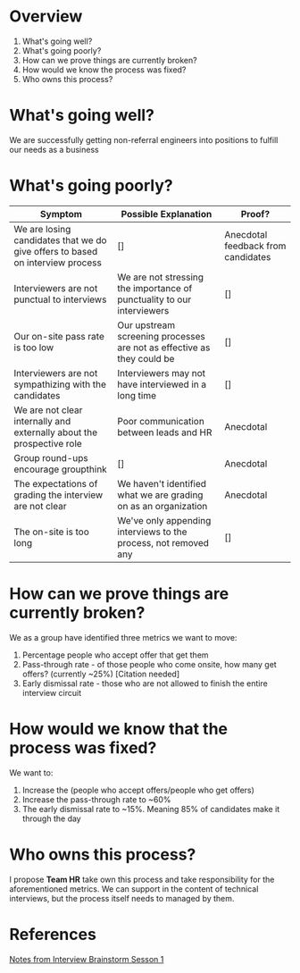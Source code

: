 # Overview
1. What's going well?
2. What's going poorly?
3. How can we prove things are currently broken?
4. How would we know the process was fixed?
5. Who owns this process?

# What's going well?
We are successfully getting non-referral engineers into positions to fulfill our needs as a business

# What's going poorly?
|Symptom|Possible Explanation|Proof?|
|-------|--------------------|------|
|We are losing candidates that we do give offers to based on interview process|[] |Anecdotal feedback from candidates|
|Interviewers are not punctual to interviews| We are not stressing the importance of punctuality to our interviewers |[] |
|Our on-site pass rate is too low| Our upstream screening processes are not as effective as they could be| [] |
|Interviewers are not sympathizing with the candidates| Interviewers may not have interviewed in a long time| []|
|We are not clear internally and externally about the prospective role| Poor communication between leads and HR| Anecdotal|
|Group round-ups encourage groupthink| [] | Anecdotal |
|The expectations of grading the interview are not clear| We haven't identified what we are grading on as an organization| Anecdotal|
|The on-site is too long| We've only appending interviews to the process, not removed any| []|


# How can we prove things are currently broken?
We as a group have identified three metrics we want to move:
1. Percentage people who accept offer that get them
2. Pass-through rate - of those people who come onsite, how many get offers? (currently ~25%) [Citation needed]
3. Early dismissal rate - those who are not allowed to finish the entire interview circuit

# How would we know that the process was fixed?
We want to:
1. Increase the (people who accept offers/people who get offers)
2. Increase the pass-through rate to ~60%
3. The early dismissal rate to ~15%. Meaning 85% of candidates make it through the day

# Who owns this process?
I propose __Team HR__ take own this process and take responsibility for the aforementioned metrics. We can support in the content of technical interviews, but the process itself needs to managed by them. 

# References
[Notes from Interview Brainstorm Sesson 1](https://docs.google.com/document/d/1_dMWZLaPL-1zMl-3Fn1-qFJXnHgqSne2hEnnclifOZc/edit)


